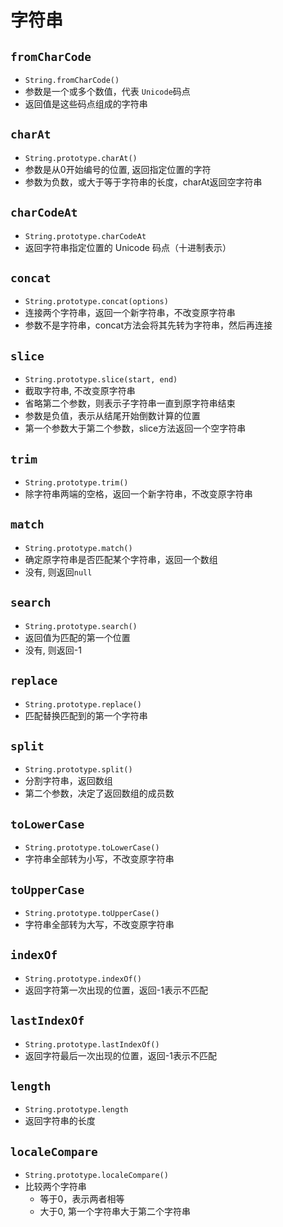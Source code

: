 # 字符串

## `fromCharCode`

- `String.fromCharCode()`
- 参数是一个或多个数值，代表 `Unicode`码点
- 返回值是这些码点组成的字符串

## `charAt`

- `String.prototype.charAt()`
- 参数是从0开始编号的位置, 返回指定位置的字符
- 参数为负数，或大于等于字符串的长度，charAt返回空字符串

## `charCodeAt`

- `String.prototype.charCodeAt`
- 返回字符串指定位置的 Unicode 码点（十进制表示）

## `concat`

- `String.prototype.concat(options)`
- 连接两个字符串，返回一个新字符串，不改变原字符串
- 参数不是字符串，concat方法会将其先转为字符串，然后再连接

## `slice`

- `String.prototype.slice(start, end)`
- 截取字符串, 不改变原字符串
- 省略第二个参数，则表示子字符串一直到原字符串结束
- 参数是负值，表示从结尾开始倒数计算的位置
- 第一个参数大于第二个参数，slice方法返回一个空字符串

## `trim`

- `String.prototype.trim()`
- 除字符串两端的空格，返回一个新字符串，不改变原字符串

## `match`

- `String.prototype.match()`
- 确定原字符串是否匹配某个字符串，返回一个数组
- 没有, 则返回`null`

## `search`

- `String.prototype.search()`
- 返回值为匹配的第一个位置
- 没有, 则返回-1

## `replace`

- `String.prototype.replace()`
- 匹配替换匹配到的第一个字符串

## `split`

- `String.prototype.split()`
- 分割字符串，返回数组
- 第二个参数，决定了返回数组的成员数

## `toLowerCase`

- `String.prototype.toLowerCase()`
- 字符串全部转为小写，不改变原字符串

## `toUpperCase`

- `String.prototype.toUpperCase()`
- 字符串全部转为大写，不改变原字符串

## `indexOf`

- `String.prototype.indexOf()`
- 返回字符第一次出现的位置，返回-1表示不匹配

## `lastIndexOf`

- `String.prototype.lastIndexOf()`
- 返回字符最后一次出现的位置，返回-1表示不匹配

## `length`

- `String.prototype.length`
- 返回字符串的长度

## `localeCompare`

- `String.prototype.localeCompare()`
- 比较两个字符串
  - 等于0，表示两者相等
  - 大于0, 第一个字符串大于第二个字符串

